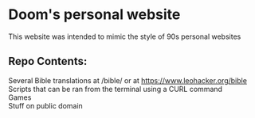 # Doom's personal website

This website was intended to mimic the style of 90s personal websites

## Repo Contents:
Several Bible translations at /bible/ or at https://www.leohacker.org/bible \
Scripts that can be ran from the terminal using a CURL command\
Games\
Stuff on public domain

